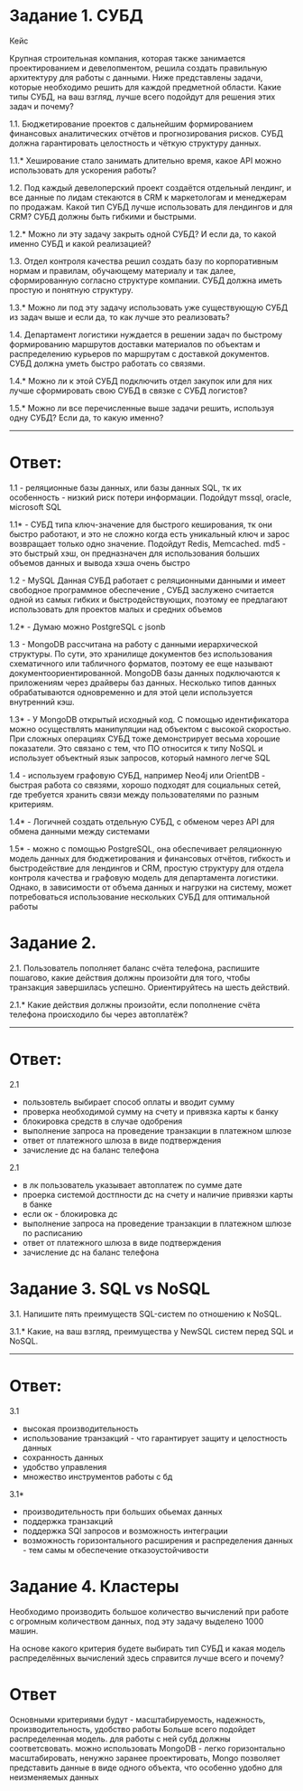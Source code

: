 # Задание 1. СУБД
Кейс

Крупная строительная компания, которая также занимается проектированием и девелопментом, решила создать правильную архитектуру для работы с данными. Ниже представлены задачи, которые необходимо решить для каждой предметной области.
Какие типы СУБД, на ваш взгляд, лучше всего подойдут для решения этих задач и почему?

1.1. Бюджетирование проектов с дальнейшим формированием финансовых аналитических отчётов и прогнозирования рисков. СУБД должна гарантировать целостность и чёткую структуру данных.

1.1.* Хеширование стало занимать длительно время, какое API можно использовать для ускорения работы?

1.2. Под каждый девелоперский проект создаётся отдельный лендинг, и все данные по лидам стекаются в CRM к маркетологам и менеджерам по продажам. Какой тип СУБД лучше использовать для лендингов и для CRM? СУБД должны быть гибкими и быстрыми.

1.2.* Можно ли эту задачу закрыть одной СУБД? И если да, то какой именно СУБД и какой реализацией?

1.3. Отдел контроля качества решил создать базу по корпоративным нормам и правилам, обучающему материалу и так далее, сформированную согласно структуре компании. СУБД должна иметь простую и понятную структуру.

1.3.* Можно ли под эту задачу использовать уже существующую СУБД из задач выше и если да, то как лучше это реализовать?

1.4. Департамент логистики нуждается в решении задач по быстрому формированию маршрутов доставки материалов по объектам и распределению курьеров по маршрутам с доставкой документов. СУБД должна уметь быстро работать со связями.

1.4.* Можно ли к этой СУБД подключить отдел закупок или для них лучше сформировать свою СУБД в связке с СУБД логистов?

1.5.* Можно ли все перечисленные выше задачи решить, используя одну СУБД? Если да, то какую именно?

---
# Ответ:
1.1 - реляционные базы данных, или базы данных SQL, тк их особенность - низкий риск потери информации. Подойдут mssql, oracle, мicrosoft SQL

1.1* - СУБД типа ключ-значение для быстрого кеширования, тк они быстро работают, и это не сложно когда есть уникальный ключ и зарос возвращает только одно значение. Подойдут Redis, Memcached. md5 - это быстрый хэш, он предназначен для использования больших объемов данных и вывода хэша очень быстро

1.2 - MySQL Данная СУБД работает с реляционными данными и имеет свободное программное обеспечение , СУБД заслужено считается одной из самых гибких и быстродействующих, поэтому ее предлагают использовать для проектов малых и средних объемов

1.2* - Думаю можно PostgreSQL с jsonb

1.3 - MongoDB рассчитана на работу с данными иерархической структуры. По сути, это хранилище документов без использования схематичного или табличного форматов, поэтому ее еще называют документоориентированной. MongoDB базы данных подключаются к приложениям через драйверы баз данных. Несколько типов данных обрабатываются одновременно и для этой цели используется внутренний кэш.

1.3* -  У MongoDB открытый исходный код. С помощью идентификатора можно осуществлять манипуляции над объектом с высокой скоростью. При сложных операциях СУБД тоже демонстрирует весьма хорошие показатели. Это связано с тем, что ПО относится к типу NoSQL и использует объектный язык запросов, который намного легче SQL

1.4 - используем графовую СУБД, например Neo4j или OrientDB - быстрая работа со связями, хорошо подходят для социальных сетей, где требуется хранить связи между пользователями по разным критериям.

1.4* - Логичней создать отдельную СУБД, с обменом через API для обмена данными между системами

1.5* - можно с помощью PostgreSQL, она обеспечивает реляционную модель данных для бюджетирования и финансовых отчётов, гибкость и быстродействие для лендингов и CRM, простую структуру для отдела контроля качества и графовую модель для департамента логистики. Однако, в зависимости от объема данных и нагрузки на систему, может потребоваться использование нескольких СУБД для оптимальной работы


# Задание 2. 

2.1. Пользователь пополняет баланс счёта телефона, распишите пошагово, какие действия должны произойти для того, чтобы транзакция завершилась успешно. Ориентируйтесь на шесть действий.

2.1.* Какие действия должны произойти, если пополнение счёта телефона происходило бы через автоплатёж?

---
# Ответ:
2.1  
- пользовтель выбирает способ оплаты и вводит сумму
- проверка необходимой сумму на счету и привязка карты к банку
- блокировка средств в случае одобрения 
- выполнение запроса на проведение транзакции в платежном шлюзе
- ответ от платежного шлюза в виде подтверждения
- зачисление дс на баланс телефона

2.1
- в лк пользователь указывает автоплатеж по сумме дате 
- проерка системой достпности дс на счету и наличие привязки карты в банке
- если ок - блокировка дс
- выполнение запроса на проведение транзакции в платежном шлюзе по расписанию
- ответ от платежного шлюза в виде подтверждения
- зачисление дс на баланс телефона


# Задание 3. SQL vs NoSQL

3.1. Напишите пять преимуществ SQL-систем по отношению к NoSQL.

3.1.* Какие, на ваш взгляд, преимущества у NewSQL систем перед SQL и NoSQL.

---
# Ответ:

3.1
- высокая производительность
- использование транзакций - что гарантирует защиту и целостность данных
- сохранность данных
- удобство управления
- множество инструментов работы с бд

3.1*

- производительность при больших обьемах данных
- поддержка транзакций
- поддержка SQl запросов и возможность интеграции
- возможность горизонтального расширения и распределения данных - тем самы м обеспечение отказоустойчивости


# Задание 4. Кластеры

Необходимо производить большое количество вычислений при работе с огромным количеством данных, под эту задачу выделено 1000 машин.

На основе какого критерия будете выбирать тип СУБД и какая модель распределённых вычислений здесь справится лучше всего и почему?

# Ответ

Основными критериями будут - масштабируемость, надежность, производительность, удобство работы
Больше всего подойдет распределенная модель. для работы с ней субд должны соответсвовать. можно использовать MongoDB - легко горизонтально масштабировать, ненужно заранее проектировать, Mongo позволяет представить данные в виде одного объекта, что особенно удобно для неизменяемых данных







